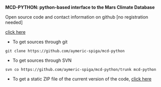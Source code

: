 **MCD-PYTHON: python-based interface to the Mars Climate Database**

Open source code and contact information on github [no registration needed]

[click here](https://github.com/aymeric-spiga)

* To get sources through git 
~~~
git clone https://github.com/aymeric-spiga/mcd-python
~~~

* To get sources through SVN 
~~~
svn co https://github.com/aymeric-spiga/mcd-python/trunk mcd-python
~~~

* To get a static ZIP file of the current version of the code, 
[click here](https://github.com/aymeric-spiga/mcd-python/archive/master.zip)
